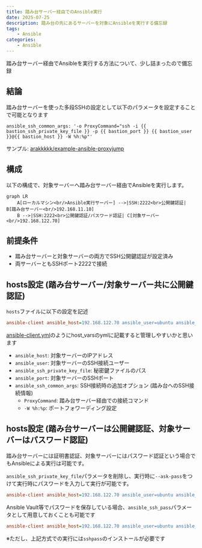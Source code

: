 ```yaml
---
title: 踏み台サーバー経由でのAnsible実行
date: 2025-07-25
description: 踏み台の先にあるサーバーを対象にAnsibleを実行する備忘録
tags: 
    - Ansible
categories:
    - Ansible
---
```


踏み台サーバー経由でAnsibleを実行する方法について、少し詰まったので備忘録

## 結論
踏み台サーバーを使った多段SSHの設定として以下のパラメータを設定することで可能となります
```
ansible_ssh_common_args: '-o ProxyCommand="ssh -i {{ bastion_ssh_private_key_file }} -p {{ bastion_port }} {{ bastion_user }}@{{ bastion_host }} -W %h:%p"'
```

サンプル: [arakkkkk/example-ansible-proxyjump](https://github.com/arakkkkk/example-ansible-proxyjump)

## 構成

以下の構成で、対象サーバーへ踏み台サーバー経由でAnsibleを実行します。

```mermaid
graph LR
    A[ローカルマシン<br/>Ansible実行サーバー] -->|SSH:2222<br>公開鍵認証| B[踏み台サーバー<br/>192.168.11.10]
    B -->|SSH:2222<br>公開鍵認証/パスワード認証| C[対象サーバー<br/>192.168.122.70]
```

## 前提条件

* 踏み台サーバーと対象サーバーの両方でSSH公開鍵認証が設定済み
* 両サーバーともSSHポート2222で接続

## hosts設定 (踏み台サーバー/対象サーバー共に公開鍵認証)

`hosts`ファイルに以下の設定を記述

```ini
ansible-client ansible_host=192.168.122.70 ansible_user=ubuntu ansible_ssh_private_key_file=~/.ssh/keys/id_ed25519 ansible_ssh_common_args='-o ProxyCommand="ssh -i ~/.ssh/keys/id_ed25519 -p 2222 ubuntu@192.168.11.10 -W %h:%p"' ansible_port=2222
```

[ansible-client.yml](https://github.com/arakkkkk/example-ansible-proxyjump/blob/main/host_vars/ansible-client.yml)のようにhost_varsのymlに記載すると管理しやすいかと思います

- `ansible_host`: 対象サーバーのIPアドレス
- `ansible_user`: 対象サーバーのSSH接続ユーザー
- `ansible_ssh_private_key_file`: 秘密鍵ファイルのパス
- `ansible_port`: 対象サーバーのSSHポート
- `ansible_ssh_common_args`: SSH接続時の追加オプション (踏み台へのSSH接続情報)
  - `ProxyCommand`: 踏み台サーバー経由での接続コマンド
  - `-W %h:%p`: ポートフォワーディング設定

## hosts設定 (踏み台サーバーは公開鍵認証、対象サーバーはパスワード認証)

踏み台サーバーには証明書認証、対象サーバーにはパスワード認証という場合でもAnsibleによる実行は可能です。

`ansible_ssh_private_key_file`パラメータを削除し、実行時に`--ask-pass`をつけて実行時にパスワードを入力して実行が可能です。
```ini
ansible-client ansible_host=192.168.122.70 ansible_user=ubuntu ansible_ssh_common_args='-o ProxyCommand="ssh -i ~/.ssh/keys/id_ed25519 -p 2222 ubuntu@192.168.11.10 -W %h:%p"' ansible_port=2222
```

Ansible Vault等でパスワードを保存している場合、`ansible_ssh_pass`パラメータとして用意しておくことも可能です
```ini
ansible-client ansible_host=192.168.122.70 ansible_user=ubuntu ansible_ssh_common_args='-o ProxyCommand="ssh -i ~/.ssh/keys/id_ed25519 -p 2222 ubuntu@192.168.11.10 -W %h:%p"' ansible_ssh_pass={{ vault_bastion_pass }} ansible_port=2222
```

※ただし、上記方式での実行には`sshpass`のインストールが必要です

